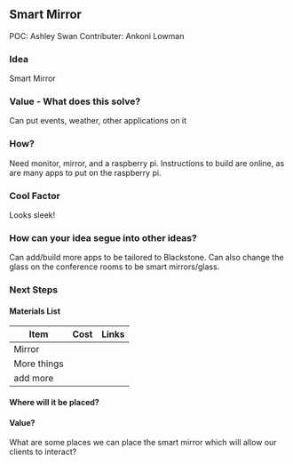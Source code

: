 ## Smart Mirror
POC: Ashley Swan
Contributer: Ankoni Lowman

### Idea
Smart Mirror

### Value - What does this solve?
Can put events, weather, other applications on it

### How?
Need monitor, mirror, and a raspberry pi. Instructions to build are online, as are many apps to put on the raspberry pi.

### Cool Factor
Looks sleek!

### How can your idea segue into other ideas?
Can add/build more apps to be tailored to Blackstone. Can also change the glass on the conference rooms to be smart mirrors/glass.

### Next Steps

#### Materials List
| Item | Cost | Links |
| --- | --- | --- |
| Mirror |  |  |
| More things |  |  |
| add more |  |  |

#### Where will it be placed?


#### Value?
What are some places we can place the smart mirror which will allow our clients to interact?
